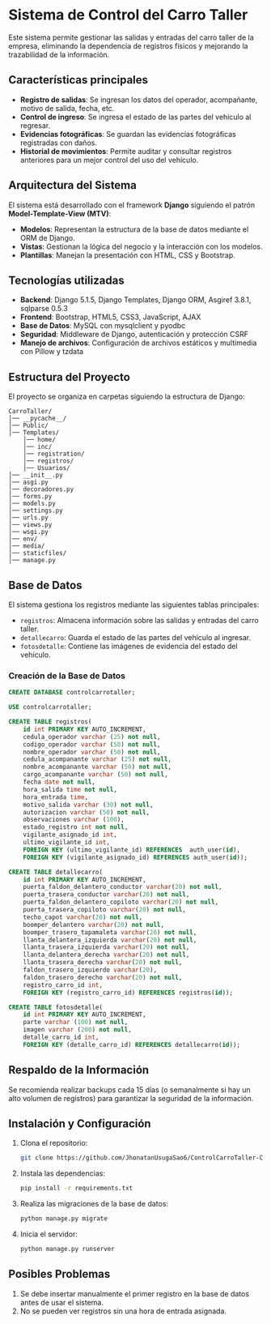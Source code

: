 # Sistema de Control del Carro Taller

Este sistema permite gestionar las salidas y entradas del carro taller de la empresa, eliminando la dependencia de registros físicos y mejorando la trazabilidad de la información.

## Características principales
- **Registro de salidas**: Se ingresan los datos del operador, acompañante, motivo de salida, fecha, etc.
- **Control de ingreso**: Se ingresa el estado de las partes del vehículo al regresar.
- **Evidencias fotográficas**: Se guardan las evidencias fotográficas registradas con daños.
- **Historial de movimientos**: Permite auditar y consultar registros anteriores para un mejor control del uso del vehículo.

## Arquitectura del Sistema
El sistema está desarrollado con el framework **Django** siguiendo el patrón **Model-Template-View (MTV)**:
- **Modelos**: Representan la estructura de la base de datos mediante el ORM de Django.
- **Vistas**: Gestionan la lógica del negocio y la interacción con los modelos.
- **Plantillas**: Manejan la presentación con HTML, CSS y Bootstrap.

## Tecnologías utilizadas
- **Backend**: Django 5.1.5, Django Templates, Django ORM, Asgiref 3.8.1, sqlparse 0.5.3
- **Frontend**: Bootstrap, HTML5, CSS3, JavaScript, AJAX
- **Base de Datos**: MySQL con mysqlclient y pyodbc
- **Seguridad**: Middleware de Django, autenticación y protección CSRF
- **Manejo de archivos**: Configuración de archivos estáticos y multimedia con Pillow y tzdata

## Estructura del Proyecto
El proyecto se organiza en carpetas siguiendo la estructura de Django:
```
CarroTaller/
│── __pycache__/
│── Public/
│── Templates/
    │── home/
    │── inc/
    │── registration/
    │── registros/
    │── Usuarios/
│── __init__.py
│── asgi.py
│── decoradores.py
│── forms.py
│── models.py
│── settings.py
│── urls.py
│── views.py
│── wsgi.py
│── env/
│── media/
│── staticfiles/
│── manage.py
```

## Base de Datos
El sistema gestiona los registros mediante las siguientes tablas principales:
- `registros`: Almacena información sobre las salidas y entradas del carro taller.
- `detallecarro`: Guarda el estado de las partes del vehículo al ingresar.
- `fotosdetalle`: Contiene las imágenes de evidencia del estado del vehículo.

### Creación de la Base de Datos
```sql
CREATE DATABASE controlcarrotaller;

USE controlcarrotaller;

CREATE TABLE registros(
    id int PRIMARY KEY AUTO_INCREMENT,
    cedula_operador varchar (25) not null, 
    codigo_operador varchar (50) not null,
    nombre_operador varchar (50) not null,
    cedula_acompanante varchar (25) not null,
    nombre_acompanante varchar (50) not null,
    cargo_acompanante varchar (50) not null,
    fecha date not null,
    hora_salida time not null,
    hora_entrada time,
    motivo_salida varchar (30) not null,
    autorizacion varchar (50) not null,
    observaciones varchar (100), 
    estado_registro int not null,
    vigilante_asignado_id int,
    ultimo_vigilante_id int,
    FOREIGN KEY (ultimo_vigilante_id) REFERENCES  auth_user(id),
    FOREIGN KEY (vigilante_asignado_id) REFERENCES auth_user(id));

CREATE TABLE detallecarro(
    id int PRIMARY KEY AUTO_INCREMENT,
    puerta_faldon_delantero_conductor varchar(20) not null, 
    puerta_trasera_conductor varchar(20) not null,
    puerta_faldon_delantero_copiloto varchar(20) not null,
    puerta_trasera_copiloto varchar(20) not null,
    techo_capot varchar(20) not null,
    boomper_delantero varchar(20) not null,
    boomper_trasero_tapamaleta varchar(20) not null,
    llanta_delantera_izquierda varchar(20) not null,
    llanta_trasera_izquierda varchar(20) not null,
    llanta_delantera_derecha varchar(20) not null,
    llanta_trasera_derecha varchar(20) not null,
    faldon_trasero_izquierdo varchar(20), 
    faldon_trasero_derecho varchar(20) not null,
    registro_carro_id int,
    FOREIGN KEY (registro_carro_id) REFERENCES registros(id));

CREATE TABLE fotosdetalle(
    id int PRIMARY KEY AUTO_INCREMENT,
    parte varchar (100) not null,
    imagen varchar (200) not null,
    detalle_carro_id int,
    FOREIGN KEY (detalle_carro_id) REFERENCES detallecarro(id));


```

## Respaldo de la Información
Se recomienda realizar backups cada 15 días (o semanalmente si hay un alto volumen de registros) para garantizar la seguridad de la información.

## Instalación y Configuración
1. Clona el repositorio:
   ```bash
   git clone https://github.com/JhonatanUsugaSao6/ControlCarroTaller-Compras-Reman-.git
   ```
2. Instala las dependencias:
   ```bash
   pip install -r requirements.txt
   ```
3. Realiza las migraciones de la base de datos:
   ```bash
   python manage.py migrate
   ```
4. Inicia el servidor:
   ```bash
   python manage.py runserver
   ```

## Posibles Problemas
1. Se debe insertar manualmente el primer registro en la base de datos antes de usar el sistema.
2. No se pueden ver registros sin una hora de entrada asignada.


